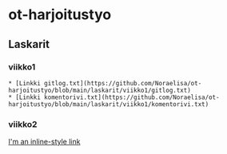 # ot-harjoitustyo

## Laskarit

### viikko1

    * [Linkki gitlog.txt](https://github.com/Noraelisa/ot-harjoitustyo/blob/main/laskarit/viikko1/gitlog.txt)
    * [Linkki komentorivi.txt](https://github.com/Noraelisa/ot-harjoitustyo/blob/main/laskarit/viikko1/komentorivi.txt)

### viikko2    
    
[I'm an inline-style link](https://www.google.com)
